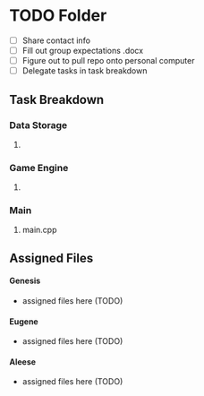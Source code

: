 # TODO Folder
- [ ] Share contact info
- [ ] Fill out group expectations .docx
- [ ] Figure out to pull repo onto personal computer
- [ ] Delegate tasks in task breakdown

## Task Breakdown

### Data Storage

1.

### Game Engine

1. 

### Main

1. main.cpp


## Assigned Files
#### Genesis
- assigned files here (TODO)

#### Eugene
- assigned files here (TODO)

#### Aleese
- assigned files here (TODO)